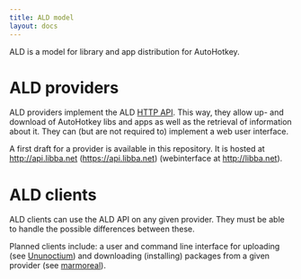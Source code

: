 ```yaml
---
title: ALD model
layout: docs
---
```

ALD is a model for library and app distribution for AutoHotkey.

# ALD providers
ALD providers implement the ALD [HTTP API](HTTP-API). This way, they allow up- and download of AutoHotkey libs and apps as well as the retrieval of information about it. They can (but are not required to) implement a web user interface.

A first draft for a provider is available in this repository. It is hosted at <http://api.libba.net> (<https://api.libba.net>) (webinterface at <http://libba.net>).

# ALD clients
ALD clients can use the ALD API on any given provider. They must be able to handle the possible differences between these.

Planned clients include: a user and command line interface for uploading (see [Ununoctium](https://github.com/Library-Distribution/Ununoctium)) and downloading (installing) packages from a given provider (see [marmoreal](https://github.com/Library-Distribution/marmoreal)).